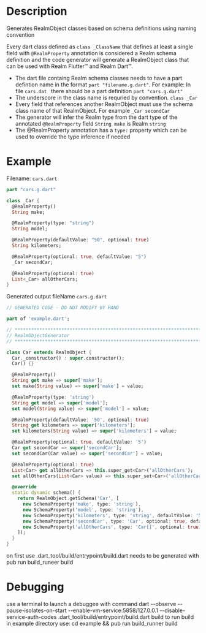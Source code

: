# Description
Generates RealmObject classes based on schema definitions using naming convention

Every dart class defined as `class _ClassName` that defines at least a single field with `@RealmProperty` annotation is considered a Realm schema definition and the code generator will generate a RealmObject class that can be used with Realm Flutter™ and Realm Dart™. 

* The dart file containg Realm schema classes needs to have a part defintion name in the format `part "filename.g.dart"`.
    For example: In file `cars.dat ` there should be a part definition `part "cars.g.dart"`
* The underscore in the class name is requried by convention. `class _Car`
* Every field that references another RealmObject must use the schema class name of that RealmObject. For example `_Car secondCar`
* The generator will infer the Realm type from the dart type of the annotated `@RealmProperty` field `String make` is Realm `string`
* The @RealmProperty annotation has a `type:` property which can be used to override the type inference if needed

# Example  
Filename: `cars.dart`

```Dart
part "cars.g.dart"

class _Car {
  @RealmProperty()
  String make;

  @RealmProperty(type: "string")
  String model;

  @RealmProperty(defaultValue: "50", optional: true)
  String kilometers;

  @RealmProperty(optional: true, defaultValue: "5")
  _Car secondCar;

  @RealmProperty(optional: true)
  List<_Car> allOtherCars;
}
```

Generated output 
fileName `cars.g.dart`
```Dart
// GENERATED CODE - DO NOT MODIFY BY HAND

part of 'example.dart';

// **************************************************************************
// RealmObjectGenerator
// **************************************************************************

class Car extends RealmObject {
  Car._constructor() : super.constructor();
  Car() {}

  @RealmProperty()
  String get make => super['make'];
  set make(String value) => super['make'] = value;

  @RealmProperty(type: 'string')
  String get model => super['model'];
  set model(String value) => super['model'] = value;

  @RealmProperty(defaultValue: '50', optional: true)
  String get kilometers => super['kilometers'];
  set kilometers(String value) => super['kilometers'] = value;

  @RealmProperty(optional: true, defaultValue: '5')
  Car get secondCar => super['secondCar'];
  set secondCar(Car value) => super['secondCar'] = value;

  @RealmProperty(optional: true)
  List<Car> get allOtherCars => this.super_get<Car>('allOtherCars');
  set allOtherCars(List<Car> value) => this.super_set<Car>('allOtherCars', value);

  @override
  static dynamic schema() {
    return RealmObject.getSchema('Car', [
      new SchemaProperty('make', type: 'string'),
      new SchemaProperty('model', type: 'string'),
      new SchemaProperty('kilometers', type: 'string', defaultValue: '50', optional: true),
      new SchemaProperty('secondCar', type: 'Car', optional: true, defaultValue: '5'),
      new SchemaProperty('allOtherCars', type: 'Car[]', optional: true),
    ]);
  }
}
```





on first use .dart_tool/build/entrypoint/build.dart needs to be generated with pub run build_runeer build

# Debugging
use a terminal to launch a debuggee with command
dart --observe --pause-isolates-on-start  --enable-vm-service:5858/127.0.0.1  --disable-service-auth-codes .dart_tool/build/entrypoint/build.dart build
to run build in example directory use: cd example && pub run build_runner build
